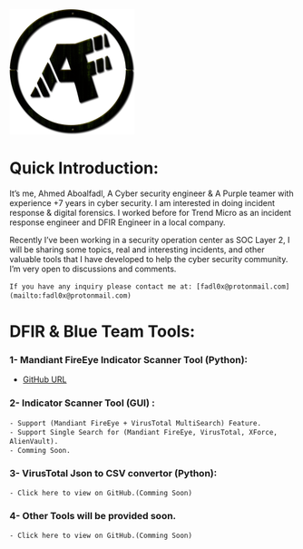 <img src="https://raw.githubusercontent.com/Aboalfadl/aboalfadl.github.io/main/Logo.png" style="zoom:50%;" />

# Quick Introduction:

It’s me, Ahmed Aboalfadl, A Cyber security engineer & A Purple teamer with experience +7 years in cyber security. I am interested in doing incident response & digital forensics. I worked before for Trend Micro as an incident response engineer and DFIR Engineer in a local company. 

Recently I’ve been working in a security operation center as SOC Layer 2, I will be sharing some topics,  real and interesting incidents, and other valuable tools that I have developed to help the cyber security community.
I’m very open to discussions and comments.

```
If you have any inquiry please contact me at: [fadl0x@protonmail.com](mailto:fadl0x@protonmail.com) 
```

# DFIR & Blue Team Tools:

### 1- Mandiant FireEye Indicator Scanner Tool (Python):

 - [GitHub URL](https://github.com/Aboalfadl/aboalfadl.github.io/tree/main/Mandiant%20FireEye%20API%20Indicator%20Search%20v1.5)

### 2- Indicator Scanner Tool (GUI) :

	- Support (Mandiant FireEye + VirusTotal MultiSearch) Feature.
	- Support Single Search for (Mandiant FireEye, VirusTotal, XForce, AlienVault).
	- Comming Soon.

### 3- VirusTotal Json to CSV convertor (Python):

	- Click here to view on GitHub.(Comming Soon)

### 4- Other Tools will be provided soon.

	- Click here to view on GitHub.(Comming Soon)
